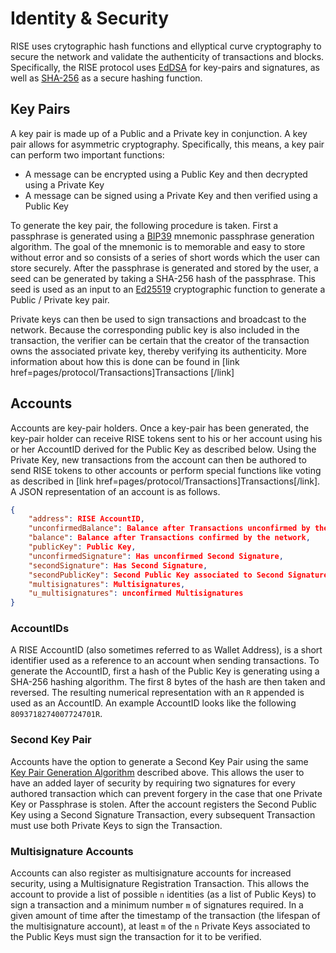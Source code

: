 # Identity & Security

RISE uses crytographic hash functions and ellyptical curve cryptography to
secure the network and validate the authenticity of transactions and blocks.
Specifically, the RISE protocol
uses [EdDSA](https://tools.ietf.org/html/rfc8032) for key-pairs and signatures, as
well as [SHA-256](https://tools.ietf.org/html/rfc4634) as a secure hashing
function.

## Key Pairs

A key pair is made up of a Public and a Private key in conjunction. A key pair
allows for asymmetric cryptography. Specifically, this means, a key pair can
perform two important functions:

* A message can be encrypted using a Public Key and then decrypted using
  a Private Key
* A message can be signed using a Private Key and then verified using a Public
  Key

To generate the key pair, the following procedure is taken. First a passphrase
is generated using
a [BIP39](https://github.com/bitcoin/bips/blob/master/bip-0039.mediawiki) mnemonic
passphrase generation algorithm. The goal of the mnemonic is to
memorable and easy to store without error and so consists of a series of short
words which the user can store securely. After the passphrase is generated and
stored by the user, a seed can be generated by taking a SHA-256 hash of the
passphrase. This seed is used as an input to
an [Ed25519](https://ed25519.cr.yp.to/) cryptographic function to generate a
Public / Private key pair.

Private keys can then be used to sign transactions and broadcast to the
network. Because the corresponding public key is also included in the
transaction, the verifier can be certain that the creator of the transaction
owns the associated private key, thereby verifying its authenticity. More
information about how this is done can be found in [link
href=pages/protocol/Transactions]Transactions [/link]

## Accounts

Accounts are key-pair holders. Once a key-pair has been generated, the key-pair
holder can receive RISE tokens sent to his or her account using his or her
AccountID derived for the Public Key as described below. Using the Private Key,
new transactions from the account can then be authored to send RISE tokens to
other accounts or perform special functions like voting as described in [link
href=pages/protocol/Transactions]Transactions[/link]. A JSON representation of
an account is as follows.

```json
{
    "address": RISE AccountID,
    "unconfirmedBalance": Balance after Transactions unconfirmed by the network,
    "balance": Balance after Transactions confirmed by the network,
    "publicKey": Public Key,
    "unconfirmedSignature": Has unconfirmed Second Signature,
    "secondSignature": Has Second Signature,
    "secondPublicKey": Second Public Key associated to Second Signature,
    "multisignatures": Multisignatures,
    "u_multisignatures": unconfirmed Multisignatures
}
```

### AccountIDs

A RISE AccountID (also sometimes referred to as Wallet Address), is a short
identifier used as a reference to an account when sending transactions. To
generate the AccountID, first a hash of the Public Key is generating using
a SHA-256 hashing algorithm. The first 8 bytes of the hash are then taken and
reversed. The resulting numerical representation with an `R` appended is used
as an AccountID. An example AccountID looks like the following
`8093718274007724701R`.

### Second Key Pair

Accounts have the option to generate a Second Key Pair using the same [Key Pair
Generation Algorithm](#key-pair) described above. This allows the user to have
an added layer of security by requiring two signatures for every authored
transaction which can prevent forgery in the case that one Private Key or
Passphrase is stolen. After the account registers the Second Public Key using
a Second Signature Transaction, every subsequent Transaction must use both
Private Keys to sign the Transaction.

### Multisignature Accounts

Accounts can also register as multisignature accounts for increased security,
using a Multisignature Registration Transaction. This allows the account to
provide a list of possible `n` identities (as a list of Public Keys) to sign
a transaction and a minimum number `m` of signatures required. In a given
amount of time after the timestamp of the transaction (the lifespan of the
multisignature account), at least `m` of the `n` Private Keys associated to the
Public Keys must sign the transaction for it to be verified.
